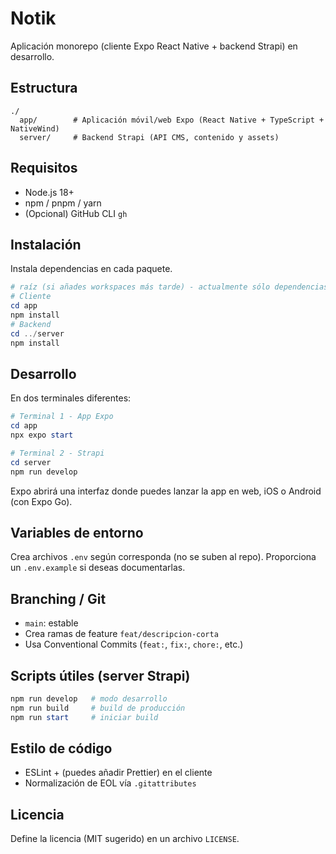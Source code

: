 # Notik

Aplicación monorepo (cliente Expo React Native + backend Strapi) en desarrollo.

## Estructura
```
./
  app/        # Aplicación móvil/web Expo (React Native + TypeScript + NativeWind)
  server/     # Backend Strapi (API CMS, contenido y assets)
```

## Requisitos
- Node.js 18+
- npm / pnpm / yarn
- (Opcional) GitHub CLI `gh`

## Instalación
Instala dependencias en cada paquete.
```powershell
# raíz (si añades workspaces más tarde) - actualmente sólo dependencias locales mínimas
# Cliente
cd app
npm install
# Backend
cd ../server
npm install
```

## Desarrollo
En dos terminales diferentes:
```powershell
# Terminal 1 - App Expo
cd app
npx expo start

# Terminal 2 - Strapi
cd server
npm run develop
```
Expo abrirá una interfaz donde puedes lanzar la app en web, iOS o Android (con Expo Go).

## Variables de entorno
Crea archivos `.env` según corresponda (no se suben al repo). Proporciona un `.env.example` si deseas documentarlas.

## Branching / Git
- `main`: estable
- Crea ramas de feature `feat/descripcion-corta`
- Usa Conventional Commits (`feat:`, `fix:`, `chore:`, etc.)

## Scripts útiles (server Strapi)
```powershell
npm run develop   # modo desarrollo
npm run build     # build de producción
npm run start     # iniciar build
```

## Estilo de código
- ESLint + (puedes añadir Prettier) en el cliente
- Normalización de EOL vía `.gitattributes`

## Licencia
Define la licencia (MIT sugerido) en un archivo `LICENSE`.
